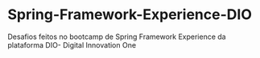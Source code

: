 # Spring-Framework-Experience-DIO
Desafios feitos no bootcamp de Spring Framework Experience da plataforma DIO- Digital Innovation One
